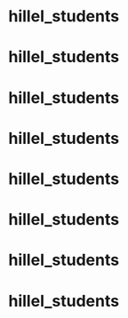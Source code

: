 # hillel_students
# hillel_students
# hillel_students
# hillel_students
# hillel_students
# hillel_students
# hillel_students
# hillel_students

